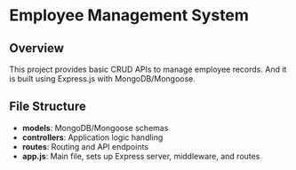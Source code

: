 # Employee Management System

## Overview
This project provides basic CRUD APIs to manage employee records. And it is built using Express.js with MongoDB/Mongoose.

## File Structure
- **models**: MongoDB/Mongoose schemas
- **controllers**: Application logic handling
- **routes**: Routing and API endpoints
- **app.js**: Main file, sets up Express server, middleware, and routes
